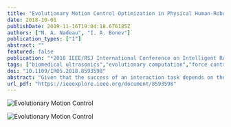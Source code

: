 ```yaml
---
title: "Evolutionary Motion Control Optimization in Physical Human-Robot Interaction"
date: 2018-10-01
publishDate: 2019-11-16T19:04:18.676185Z
authors: ["N. A. Nadeau", "I. A. Bonev"]
publication_types: ["1"]
abstract: ""
featured: false
publication: "*2018 IEEE/RSJ International Conference on Intelligent Robots and Systems (IROS)*"
tags: ["biomedical ultrasonics","evolutionary computation","force control","human-robot interaction","medical robotics","motion control","optimisation","phantoms","trajectory control","evolutionary motion control optimization","medical freehand ultrasound","trajectory planning","optimal trajectories","human leg phantom","physical human-robot interaction","online tuning","collaborative robot","medical ultrasound motion","parallel force-impedance control","differential evolution","phri","mean absolute error","ultrasonic imaging","task analysis","tuning","legged locomotion","force","robot kinematics","control", "environment", "evolution", "force", "interaction", "motion", "phri", "robots", "trajectory", "ultrasound"]
doi: "10.1109/IROS.2018.8593598"
abstract: "Given that the success of an interaction task depends on the capability of the robot system to handle physical contact with its environment, pure motion control is often insufficient. This is especially true in the context of medical freehand ultrasound where the human body is a deformable surface and an unstructured environment, representing both a safety concern and a challenge for trajectory planning and control. The systematic tuning of practical high degree-of-freedom physical human-robot interaction (pHRI) tasks is not trivial and there are many parameters to be tuned. While traditional tuning is generally performed *ad hoc* and requires knowledge of the robot and environment dynamics, we propose a simple and effective online tuning framework using differential evolution (DE) to optimize the motion parameters for parallel force/impedance control in a pHRI and medical ultrasound motion application. Through real-world experiments with a KUKA LBR iiwa 7 R800 collaborative robot, the DE framework tuned motion control for optimal and safe trajectories along a human leg phantom. The optimization process was able to successfully reduce the mean absolute error of the motion contact force to 0.537N through the evolution of eight motion control parameters."
url_pdf: "https://ieeexplore.ieee.org/document/8593598"
---
```


![Evolutionary Motion Control](kuka-evo_1.gif)

![Evolutionary Motion Control](kuka-evo_4.gif)
